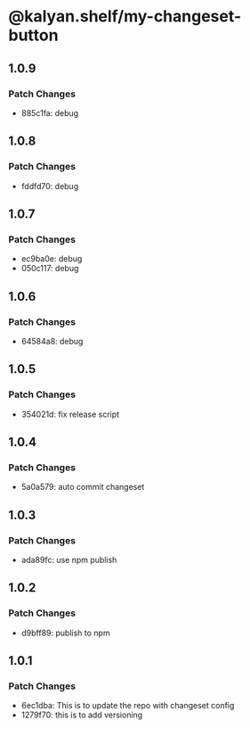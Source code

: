 # @kalyan.shelf/my-changeset-button

## 1.0.9

### Patch Changes

- 885c1fa: debug

## 1.0.8

### Patch Changes

- fddfd70: debug

## 1.0.7

### Patch Changes

- ec9ba0e: debug
- 050c117: debug

## 1.0.6

### Patch Changes

- 64584a8: debug

## 1.0.5

### Patch Changes

- 354021d: fix release script

## 1.0.4

### Patch Changes

- 5a0a579: auto commit changeset

## 1.0.3

### Patch Changes

- ada89fc: use npm publish

## 1.0.2

### Patch Changes

- d9bff89: publish to npm

## 1.0.1

### Patch Changes

- 6ec1dba: This is to update the repo with changeset config
- 1279f70: this is to add versioning
